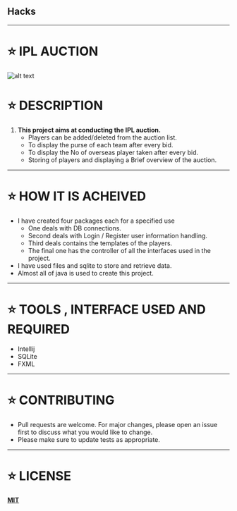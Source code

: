 ## Hacks
***
# :star: **IPL AUCTION**
![alt text](https://imagevars.gulfnews.com/2020/09/27/SPO-IPL-LOGO-COMBO_174cf5a26c8_large.jpg)


# :star: **DESCRIPTION**
  1. **This project aims at conducting the IPL auction.**
      - Players can be added/deleted from the auction list.     
      - To display the purse of each team after every bid.
      - To display the No of overseas player taken after every bid.
      - Storing  of players and displaying a Brief overview of the auction.
***
# :star: **HOW IT IS ACHEIVED**
   - I have created four packages each for a specified use
        - One deals with DB connections.
        - Second deals with Login / Register user information handling.
        - Third deals contains the templates of the players.
        - The final one has the controller of all the interfaces used in the project.
   - I have used files and sqlite to store and retrieve data.
   - Almost all of java is used to create this project.
***
# :star: **TOOLS , INTERFACE USED AND REQUIRED**
  - Intellij 
  - SQLite
  - FXML
   
***
# :star: **CONTRIBUTING**
  - Pull requests are welcome. For major changes, please open an issue first to discuss what you would like to change.
  - Please make sure to update tests as appropriate.
***
# :star: **LICENSE**
  **[MIT](https://choosealicense.com/licenses/mit/#)**
